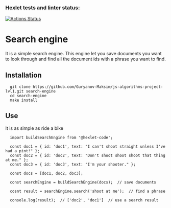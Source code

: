 ### Hexlet tests and linter status:
[![Actions Status](https://github.com/Guryanov-Maksim/js-algorithms-project-lvl1/workflows/hexlet-check/badge.svg)](https://github.com/Guryanov-Maksim/js-algorithms-project-lvl1/actions)

# Search engine

It is a simple search engine. This engine let you save documents you want to look through and find all the document ids with a phrase you want to find.

## Installation

      git clone https://github.com/Guryanov-Maksim/js-algorithms-project-lvl1.git search-engine
      cd search-engine
      make install

## Use

It is as simple as ride a bike

      import buildSearchEngine from '@hexlet-code';

      const doc1 = { id: 'doc1', text: "I can't shoot straight unless I've had a pint!" };
      const doc2 = { id: 'doc2', text: "Don't shoot shoot shoot that thing at me." };
      const doc3 = { id: 'doc3', text: "I'm your shooter." };

      const docs = [doc1, doc2, doc3];

      const searchEngine = buildSearchEngine(docs);  // save documents

      cosnt result = searchEngine.search('shoot at me');  // find a phrase
      
      console.log(result);  // ['doc2', 'doc1']  // use a search result